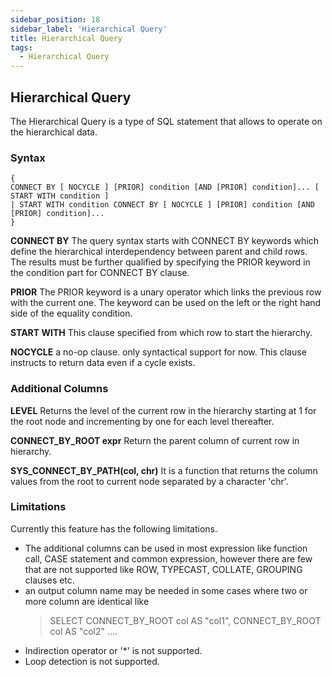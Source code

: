 ```yaml
---
sidebar_position: 18
sidebar_label: 'Hierarchical Query'
title: Hierarchical Query
tags:
  - Hierarchical Query
---
```


## Hierarchical Query

The Hierarchical Query is a type of SQL statement that allows to operate on
the hierarchical data.

### Syntax

```
{ 
CONNECT BY [ NOCYCLE ] [PRIOR] condition [AND [PRIOR] condition]... [ START WITH condition ] 
| START WITH condition CONNECT BY [ NOCYCLE ] [PRIOR] condition [AND [PRIOR] condition]...
}
```

**CONNECT BY**
The query syntax starts with CONNECT BY keywords which define the hierarchical
interdependency between parent and child rows. The results must be further
qualified by specifying the PRIOR keyword in the condition part for CONNECT BY
clause.

**PRIOR**
The PRIOR keyword is a unary operator which links the previous row with the
current one. The keyword can be used on the left or the right hand side of the
equality condition.

**START WITH**
This clause specified from which row to start the hierarchy.

**NOCYCLE** 
a no-op clause. only syntactical support for now. This clause instructs to
return data even if a cycle exists.


### **Additional Columns**

**LEVEL**
Returns the level of the current row in the hierarchy starting at 1 for the root
node and incrementing by one for each level thereafter.

**CONNECT_BY_ROOT expr**
Return the parent column of current row in hierarchy.

**SYS_CONNECT_BY_PATH(col, chr)**
It is a function that returns the column values from the root to current node
separated by a character 'chr'.

### **Limitations**
Currently this feature has the following limitations.
- The additional columns can be used in most expression like function call, CASE statement and common expression, however there are few that are not supported like ROW, TYPECAST, COLLATE, GROUPING clauses etc.
-  an output column name may be needed in some cases where two or more column are identical like
    > SELECT CONNECT_BY_ROOT col AS "col1", CONNECT_BY_ROOT col AS "col2" ....
- Indirection operator or '*' is not supported.
- Loop detection is not supported.
